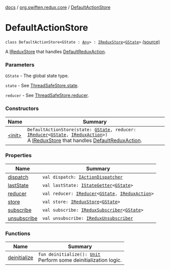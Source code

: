 [docs](../../index.md) / [org.swiften.redux.core](../index.md) / [DefaultActionStore](./index.md)

# DefaultActionStore

`class DefaultActionStore<GState : `[`Any`](https://kotlinlang.org/api/latest/jvm/stdlib/kotlin/-any/index.html)`> : `[`IReduxStore`](../-i-redux-store.md)`<`[`GState`](index.md#GState)`>` [(source)](https://github.com/protoman92/KotlinRedux/tree/master/common\common-core\src\main\kotlin/org/swiften/redux/core/DefaultActionStore.kt#L15)

A [IReduxStore](../-i-redux-store.md) that handles [DefaultReduxAction](../-default-redux-action/index.md).

### Parameters

`GState` - The global state type.

`state` - See [ThreadSafeStore.state](../-thread-safe-store/state.md).

`reducer` - See [ThreadSafeStore.reducer](../-thread-safe-store/reducer.md).

### Constructors

| Name | Summary |
|---|---|
| [&lt;init&gt;](-init-.md) | `DefaultActionStore(state: `[`GState`](index.md#GState)`, reducer: `[`IReducer`](../-i-reducer.md)`<`[`GState`](index.md#GState)`, `[`IReduxAction`](../-i-redux-action.md)`>)`<br>A [IReduxStore](../-i-redux-store.md) that handles [DefaultReduxAction](../-default-redux-action/index.md). |

### Properties

| Name | Summary |
|---|---|
| [dispatch](dispatch.md) | `val dispatch: `[`IActionDispatcher`](../-i-action-dispatcher.md) |
| [lastState](last-state.md) | `val lastState: `[`IStateGetter`](../-i-state-getter.md)`<`[`GState`](index.md#GState)`>` |
| [reducer](reducer.md) | `val reducer: `[`IReducer`](../-i-reducer.md)`<`[`GState`](index.md#GState)`, `[`IReduxAction`](../-i-redux-action.md)`>` |
| [store](store.md) | `val store: `[`IReduxStore`](../-i-redux-store.md)`<`[`GState`](index.md#GState)`>` |
| [subscribe](subscribe.md) | `val subscribe: `[`IReduxSubscriber`](../-i-redux-subscriber.md)`<`[`GState`](index.md#GState)`>` |
| [unsubscribe](unsubscribe.md) | `val unsubscribe: `[`IReduxUnsubscriber`](../-i-redux-unsubscriber.md) |

### Functions

| Name | Summary |
|---|---|
| [deinitialize](deinitialize.md) | `fun deinitialize(): `[`Unit`](https://kotlinlang.org/api/latest/jvm/stdlib/kotlin/-unit/index.html)<br>Perform some deinitialization logic. |
